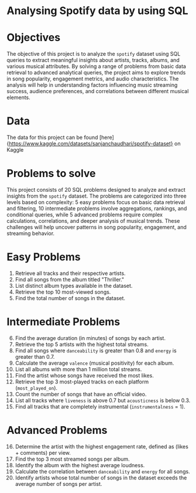 # Analysing Spotify data by using SQL

# Objectives
The objective of this project is to analyze the `spotify` dataset using SQL queries to extract meaningful insights about artists, tracks, albums, and various musical attributes. By solving a range of problems from basic data retrieval to advanced analytical queries, the project aims to explore trends in song popularity, engagement metrics, and audio characteristics. The analysis will help in understanding factors influencing music streaming success, audience preferences, and correlations between different musical elements.

# Data
The data for this project can be found [here]{https://www.kaggle.com/datasets/sanjanchaudhari/spotify-dataset} on Kaggle

# Problems to solve
This project consists of 20 SQL problems designed to analyze and extract insights from the `spotify` dataset. The problems are categorized into three levels based on complexity: 5 easy problems focus on basic data retrieval and filtering, 10 intermediate problems involve aggregations, rankings, and conditional queries, while 5 advanced problems require complex calculations, correlations, and deeper analysis of musical trends. These challenges will help uncover patterns in song popularity, engagement, and streaming behavior.

# Easy Problems
1. Retrieve all tracks and their respective artists.  
2. Find all songs from the album titled "Thriller."  
3. List distinct album types available in the dataset.  
4. Retrieve the top 10 most-viewed songs.  
5. Find the total number of songs in the dataset.  

# Intermediate Problems
6. Find the average duration (in minutes) of songs by each artist.  
7. Retrieve the top 5 artists with the highest total streams.  
8. Find all songs where `danceability` is greater than 0.8 and `energy` is greater than 0.7.  
9. Calculate the average `valence` (musical positivity) for each album.  
10. List all albums with more than 1 million total streams.  
11. Find the artist whose songs have received the most likes.  
12. Retrieve the top 3 most-played tracks on each platform (`most_played_on`).  
13. Count the number of songs that have an official video.  
14. List all tracks where `liveness` is above 0.7 but `acousticness` is below 0.3.  
15. Find all tracks that are completely instrumental (`instrumentalness` = 1).  

# Advanced Problems
16. Determine the artist with the highest engagement rate, defined as (likes + comments) per view.  
17. Find the top 3 most streamed songs per album.  
18. Identify the album with the highest average loudness.  
19. Calculate the correlation between `danceability` and `energy` for all songs.  
20. Identify artists whose total number of songs in the dataset exceeds the average number of songs per artist.  

